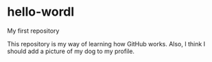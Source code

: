 # hello-wordl
My first repository

This repository is my way of learning how GitHub works.  Also, I think I should add a picture of my dog to my profile.
